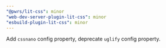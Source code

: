 ```yaml
---
"@pwrs/lit-css": minor
"web-dev-server-plugin-lit-css": minor
"esbuild-plugin-lit-css": minor
---
```

Add `cssnano` config property, deprecate `uglify` config property.
